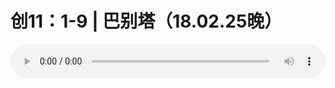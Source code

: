 # 创11：1-9 | 巴别塔（18.02.25晚）

<audio style="width: 100%;" preload="false" controls controlslist="nodownload"><source src="http://file.simai.life/audio/mp3/old/22717.mp3" type="audio/mpeg">Your browser does not support the audio element.</audio>


